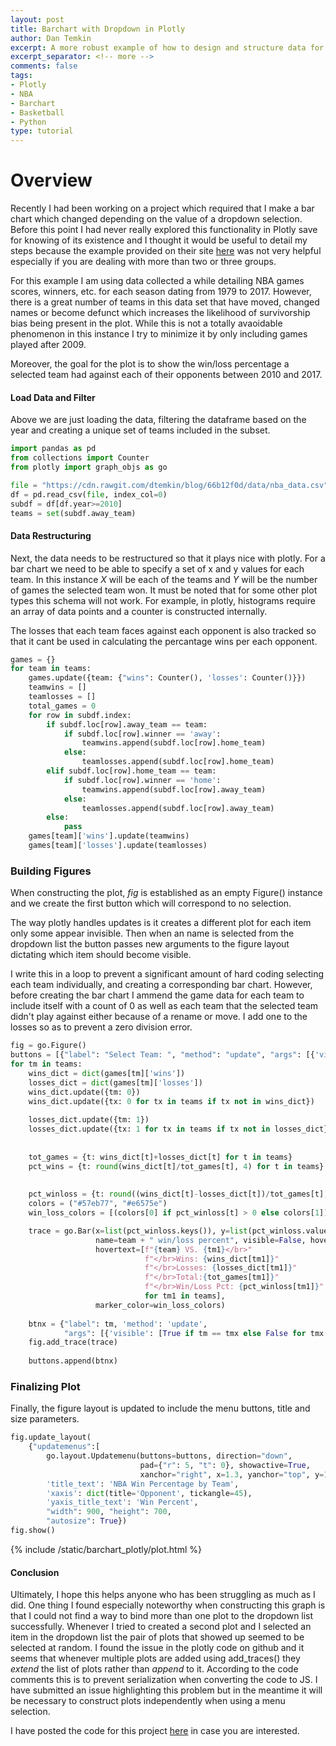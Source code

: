 ```yaml
---
layout: post
title: Barchart with Dropdown in Plotly
author: Dan Temkin
excerpt: A more robust example of how to design and structure data for a barchart that changes with a drop down selection using Plotly
excerpt_separator: <!-- more -->
comments: false
tags: 
- Plotly
- NBA
- Barchart
- Basketball
- Python
type: tutorial
---
```


<!-- more -->

# Overview


Recently I had been working on a project which required that I make a bar chart 
which changed depending on the value of a dropdown selection. Before this point 
I had never really explored this functionality in Plotly save for knowing of its 
existence and I thought it would be useful to detail my steps because the example 
provided on their site [here](https://plotly.com/python/dropdowns/) was not very helpful especially if you are dealing with more 
than two or three groups.

For this example I am using data collected a while detailing NBA games scores, winners, etc. for each season dating from 1979 to 2017. However, there is a great number of teams in this data set that have moved, changed names or become defunct which increases the likelihood of survivorship bias being present in the plot. While this is not a totally avaoidable phenomenon in this instance I try to minimize it by only including games played after 2009.

Moreover, the goal for the plot is to show the win/loss percentage a selected team had against each of their opponents between 2010 and 2017.

#### Load Data and Filter

Above we are just loading the data, filtering the dataframe based on the year and creating a unique set of teams included in the subset. 

```python
import pandas as pd
from collections import Counter
from plotly import graph_objs as go

file = "https://cdn.rawgit.com/dtemkin/blog/66b12f0d/data/nba_data.csv"
df = pd.read_csv(file, index_col=0)
subdf = df[df.year>=2010]
teams = set(subdf.away_team)

```
#### Data Restructuring

Next, the data needs to be restructured so that it plays nice with plotly. For a bar chart we need to be able to specify a set of x and y values for each team. In this instance _X_ will be each of the teams and _Y_ will be the number of games the selected team won. It must be noted that for some other plot types this schema will not work. For example, in plotly, histograms require an array of data points and a counter is constructed internally. 

The losses that each team faces against each opponent is also tracked so that it cant be used in calculating the percantage wins per each opponent.

```python
games = {}
for team in teams:
    games.update({team: {"wins": Counter(), 'losses': Counter()}})
    teamwins = []
    teamlosses = []
    total_games = 0
    for row in subdf.index:
        if subdf.loc[row].away_team == team:
            if subdf.loc[row].winner == 'away':
                teamwins.append(subdf.loc[row].home_team)
            else:
                teamlosses.append(subdf.loc[row].home_team)
        elif subdf.loc[row].home_team == team:
            if subdf.loc[row].winner == 'home':
                teamwins.append(subdf.loc[row].away_team)
            else:
                teamlosses.append(subdf.loc[row].away_team)
        else:
            pass
    games[team]['wins'].update(teamwins)
    games[team]['losses'].update(teamlosses)

```
### Building Figures

When constructing the plot, _fig_ is established as an empty Figure() instance and we create the first button which will correspond to no selection. 

The way plotly handles updates is it creates a different plot for each item only some appear invisible. Then when an name is selected from the dropdown list the button passes new arguments to the figure layout dictating which item should become visible. 

I write this in a loop to prevent a significant amount of hard coding selecting each team individually, and creating a corresponding bar chart. However, before creating the bar chart I ammend the game data for each team to include itself with a count of 0 as well as each team that the selected team didn't play against either because of a rename or move. I add one to the losses so as to prevent a zero division error.

```python
fig = go.Figure()
buttons = [{"label": "Select Team: ", "method": "update", "args": [{'visible': [False for tm in teams]}]}]
for tm in teams:
    wins_dict = dict(games[tm]['wins'])
    losses_dict = dict(games[tm]['losses'])
    wins_dict.update({tm: 0})
    wins_dict.update({tx: 0 for tx in teams if tx not in wins_dict})
    
    losses_dict.update({tm: 1})
    losses_dict.update({tx: 1 for tx in teams if tx not in losses_dict})
    
    
    tot_games = {t: wins_dict[t]+losses_dict[t] for t in teams}
    pct_wins = {t: round(wins_dict[t]/tot_games[t], 4) for t in teams}
    
    
    pct_winloss = {t: round((wins_dict[t]-losses_dict[t])/tot_games[t], 4) for t in teams}
    colors = ("#57eb77", "#e6575e")
    win_loss_colors = [(colors[0] if pct_winloss[t] > 0 else colors[1]) for t in pct_winloss]

    trace = go.Bar(x=list(pct_winloss.keys()), y=list(pct_winloss.values()),
                   name=team + " win/loss percent", visible=False, hoverinfo="text",
                   hovertext=[f"{team} VS. {tm1}</br>"
                              f"</br>Wins: {wins_dict[tm1]}"
                              f"</br>Losses: {losses_dict[tm1]}"
                              f"</br>Total:{tot_games[tm1]}"
                              f"</br>Win/Loss Pct: {pct_winloss[tm1]}"
                              for tm1 in teams],
                   marker_color=win_loss_colors)
    
    btnx = {"label": tm, 'method': 'update',
            "args": [{'visible': [True if tm == tmx else False for tmx in teams]}]}
    fig.add_trace(trace)
    
    buttons.append(btnx)
```

### Finalizing Plot

Finally, the figure layout is updated to include the menu buttons, title and size parameters.

```python
fig.update_layout(
    {"updatemenus":[
        go.layout.Updatemenu(buttons=buttons, direction="down",
                             pad={"r": 5, "t": 0}, showactive=True,
                             xanchor="right", x=1.3, yanchor="top", y=1.10)],
        'title_text': 'NBA Win Percentage by Team',
        'xaxis': dict(title='Opponent', tickangle=45),
        'yaxis_title_text': 'Win Percent',
        "width": 900, "height": 700,
        "autosize": True})
fig.show()
```

{% include /static/barchart_plotly/plot.html %}

#### Conclusion

Ultimately, I hope this helps anyone who has been struggling as much as I did. One thing I found especially noteworthy when constructing this graph is that I could not find a way to bind more than one plot to the dropdown list successfully. Whenever I tried to created a second plot and I selected an item in the dropdown list the pair of plots that showed up seemed to be selected at random. I found the issue in the plotly code on github and it seems that whenever multiple plots are added using add_traces() they _extend_ the list of plots rather than _append_ to it. According to the code comments this is to prevent serialization when converting the code to JS. I have submitted an issue highlighting this problem but in the meantime it will be necessary to construct plots independently when using a menu selection.

I have posted the code for this project [here](https://www.github.com/dtemkin/blog_resources/plotly-graph/code) in case you are interested. 


